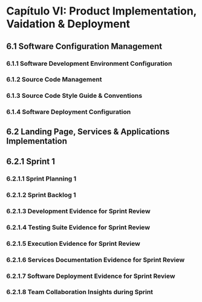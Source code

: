 
# Capítulo VI: Product Implementation, Vaidation & Deployment

## 6.1 Software Configuration Management
### 6.1.1 Software Development Environment Configuration
### 6.1.2 Source Code Management
### 6.1.3 Source Code Style Guide & Conventions
### 6.1.4 Software Deployment Configuration

## 6.2 Landing Page, Services & Applications Implementation

## 6.2.1 Sprint 1
### 6.2.1.1 Sprint Planning 1
### 6.2.1.2 Sprint Backlog 1
### 6.2.1.3 Development Evidence for Sprint Review
### 6.2.1.4 Testing Suite Evidence for Sprint Review
### 6.2.1.5 Execution Evidence for Sprint Review
### 6.2.1.6 Services Documentation Evidence for Sprint Review
### 6.2.1.7 Software Deployment Evidence for Sprint Review
### 6.2.1.8 Team Collaboration Insights during Sprint
